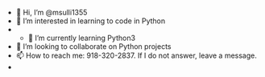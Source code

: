 - 👋 Hi, I’m @msulli1355
- 👀 I’m interested in learning to code in Python
- - 🌱 I’m currently learning Python3
- 💞️ I’m looking to collaborate on Python projects
- 📫 How to reach me:  918-320-2837.  If I do not answer, leave a message.
- 

<!---
msulli1355/msulli1355 is a ✨ special ✨ repository because its `README.md` (this file) appears on your GitHub profile.
You can click the Preview link to take a look at your changes.
--->
